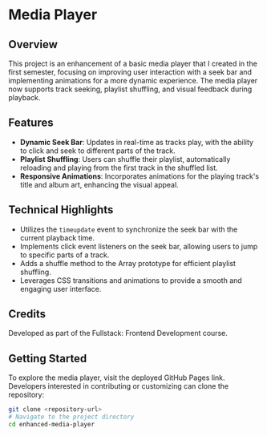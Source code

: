 # Media Player

## Overview
This project is an enhancement of a basic media player that I created in the first semester, focusing on improving user interaction with a seek bar and implementing animations for a more dynamic experience. The media player now supports track seeking, playlist shuffling, and visual feedback during playback.

## Features
- **Dynamic Seek Bar**: Updates in real-time as tracks play, with the ability to click and seek to different parts of the track.
- **Playlist Shuffling**: Users can shuffle their playlist, automatically reloading and playing from the first track in the shuffled list.
- **Responsive Animations**: Incorporates animations for the playing track's title and album art, enhancing the visual appeal.

## Technical Highlights
- Utilizes the `timeupdate` event to synchronize the seek bar with the current playback time.
- Implements click event listeners on the seek bar, allowing users to jump to specific parts of a track.
- Adds a shuffle method to the Array prototype for efficient playlist shuffling.
- Leverages CSS transitions and animations to provide a smooth and engaging user interface.
  
## Credits
Developed as part of the Fullstack: Frontend Development course.

## Getting Started
To explore the media player, visit the deployed GitHub Pages link. Developers interested in contributing or customizing can clone the repository:

```bash
git clone <repository-url>
# Navigate to the project directory
cd enhanced-media-player
